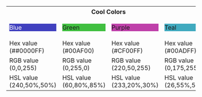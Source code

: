 <table>
    <tr>
        <th colspan="4">Cool Colors</th>
    </tr>
    <tr>
        <td><p style="background-color:hsl(240,50%,50%);color:#FFFFFF">Blue</p></td>
        <td><p style="background-color:hsl(120,50%,50%);">Green</p></td>
        <td><p style="background-color:hsl(310,50%,50%);">Purple</p></td>
        <td><p style="background-color:hsl(190,50%,50%);">Teal</p></td>
    </tr>
<tr>
        <td>Hex value (##0000FF)</td>
        <td>Hex value (#00AF00)</td>
        <td>Hex value (#CF00FF)</td>
        <td>Hex value (#00ADFF)</td>
    </tr>
<tr>
        <td>RGB value (0,0,255)</td>
        <td>RGB value (0,255,0)</td>
        <td>RGB value (220,50,255)</td>
        <td>RGB value (0,175,255)</td>
    </tr>
<tr>
        <td>HSL value (240,50%,50%)</td>
        <td>HSL value (60,80%,85%)</td>
        <td>HSL value (233,20%,30%)</td>
        <td>HSL value (26,55%,50%)</td>
    </tr>

</table>
